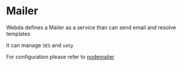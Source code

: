 # Mailer

Webda defines a Mailer as a service than can send email and resolve templates

It can manage `SES` and `smtp`

For configuration please refer to [nodemailer](https://nodemailer.com/smtp/)
